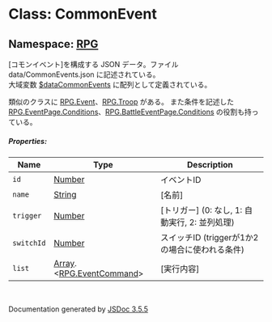 # Class: CommonEvent

## Namespace: [RPG](RPG.md)

[コモンイベント]を構成する JSON データ。ファイル data/CommonEvents.json に記述されている。<br />
大域変数 [$dataCommonEvents](global.md#datacommonevents-arrayrpgcommonevent) に配列として定義されている。

類似のクラスに [RPG.Event](RPG.Event.md)、[RPG.Troop](RPG.Troop.md) がある。
また条件を記述した [RPG.EventPage.Conditions](RPG.EventPage.Conditions.md)、[RPG.BattleEventPage.Conditions](RPG.BattleEventPage.Conditions.md) の役割も持っている。

##### Properties:

| Name | Type | Description |
| --- | --- | --- |
| `id` | [Number](Number.md) | イベントID |
| `name` | [String](String.md) | [名前] |
| `trigger` | [Number](Number.md) | [トリガー] \(0: なし, 1: 自動実行, 2: 並列処理) |
| `switchId` | [Number](Number.md) | スイッチID (triggerが1か2の場合に使われる条件) |
| `list` | [Array](Array.md).<[RPG.EventCommand](RPG.EventCommand.md)> | [実行内容] |


 <br>

  Documentation generated by [JSDoc 3.5.5](https://github.com/jsdoc3/jsdoc)

